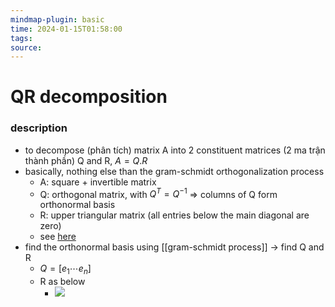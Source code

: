 ```yaml
---
mindmap-plugin: basic
time: 2024-01-15T01:58:00
tags: 
source:
---
```

# QR decomposition
### description
- to decompose (phân tích) matrix A into 2 constituent matrices (2 ma trận thành phần) Q and R, $A = Q.R$
- basically, nothing else than the gram-schmidt orthogonalization process
	- A: square + invertible matrix
	- Q: orthogonal matrix, with $Q^T = Q^{-1}$ => columns of Q form orthonormal basis
	- R: upper triangular matrix (all entries below the main diagonal are zero)
	- see [here](https://i.imgur.com/nuaThkj.png)
- find the orthonormal basis using [[gram-schmidt process]] -> find Q and R
	- $Q = [e_1 \cdots e_n]$
	- R as below
		- ![](https://i.imgur.com/XDi3cM0.png)

